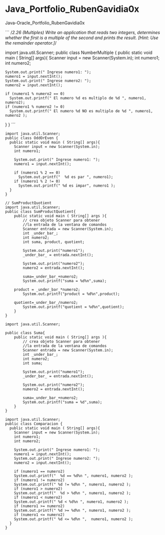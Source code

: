# Java_Portfolio_RubenGavidia0x
Java-Oracle_Portfolio_RubenGavidia0x

´´´
/*2.26 (Multiples) Write an
application that reads two
integers, determines whether
the first is a multiple of
the second and prints the
result. [Hint: Use the
remainder operator.]*/

import java.util.Scanner;
public class NumberMultiple {
  public static void main ( String[] args){
    Scanner input = new Scanner(System.in);
    int numero1;
    int numero2;

    System.out.print(" Ingrese numero1: ");
    numero1 = input.nextInt();
    System.out.print(" Ingrese numero2: ");
    numero2 = input.nextInt();

    if (numero1 % numero2 == 0)
      System.out.printf(" El numero %d es multiplo de %d ", numero1, numero2);
    if (numero1 % numero2 != 0)
      System.out.printf(" El numero %d NO es multiplo de %d ", numero1, numero2 );
  }
}
´´´

```
import java.util.Scanner;
public class OddOrEven {
  public static void main ( String[] args){
    Scanner input = new Scanner(System.in);
    int numero1;

    System.out.print(" Ingrese numero1: ");
    numero1 = input.nextInt();

    if (numero1 % 2 == 0)
      System.out.printf("  %d es par ", numero1);
    if (numero1 % 2 != 0)
      System.out.printf(" %d es impar", numero1 );
  }
}
```

```
// SumProductQuotient
import java.util.Scanner;
public class SumProductQuotient{
	public static void main ( String[] args ){
		// crea objeto Scanner para obtener
		//la entrada de la ventana de comandos
		Scanner entrada = new Scanner(System.in);
		int _under_bar_;
		int numero2;
		int suma, product, quotient;

		System.out.print("numero1");
		_under_bar_ = entrada.nextInt();

		System.out.print("numero2");
		numero2 = entrada.nextInt();

		suma=_under_bar_+numero2;
		System.out.printf("suma = %d%n",suma);

    product = _under_bar_*numero2;
		System.out.printf("product = %d%n",product);

    quotient=_under_bar_/numero2;
		System.out.printf("quotient = %d%n",quotient);
	}
}
```

```
import java.util.Scanner;

public class Suma{
	public static void main ( String[] args ){
		// crea objeto Scanner para obtener
		//la entrada de la ventana de comandos
		Scanner entrada = new Scanner(System.in);
		int _under_bar_;
		int numero2;
		int suma;

		System.out.print("numero1");
		_under_bar_ = entrada.nextInt();

		System.out.print("numero2");
		numero2 = entrada.nextInt();

		suma=_under_bar_+numero2;
		System.out.printf("suma = %d",suma);
	}
}
```


```
import java.util.Scanner;
public class Comparacion {
  public static void main ( String[] args){
    Scanner input = new Scanner(System.in);
    int numero1;
    int numero2;

    System.out.print(" Ingrese numero1: ");
    numero1 = input.nextInt();
    System.out.print(" Ingrese numero2: ");
    numero2 = input.nextInt();

    if (numero1 == numero2)
    System.out.printf("  %d == %d%n ", numero1, numero2 );
    if (numero1 != numero2)
    System.out.printf(" %d != %d%n ", numero1, numero2 );
    if (numero1 > numero2)
    System.out.printf("  %d > %d%n ", numero1, numero2 );
    if (numero1 < numero2)
    System.out.printf(" %d < %d%n ", numero1, numero2 );
    if (numero1 >= numero2)
    System.out.printf(" %d >= %d%n ", numero1, numero2 );
    if (numero1 <= numero2)
    System.out.printf(" %d <= %d%n ",  numero1, numero2 );
  }
}
```


